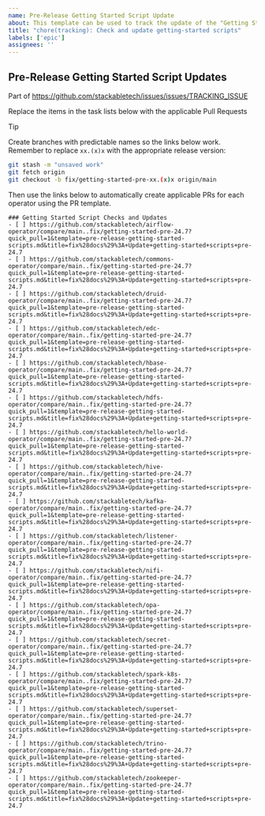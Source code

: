 ```yaml
---
name: Pre-Release Getting Started Script Update
about: This template can be used to track the update of the "Getting Started" scripts in this repository leading up to the next Stackable release
title: "chore(tracking): Check and update getting-started scripts"
labels: ['epic']
assignees: ''
---
```


<!--
    Make sure to update the link in '.github/ISSUE_TEMPLATE/release.md' when
    you change the front matter above.
-->

<!--
    DO NOT REMOVE THIS COMMENT. It is intended for people who might copy/paste from the previous release issue.
    This was created by an issue template: https://github.com/stackabletech/issues/issues/new/choose.
-->

## Pre-Release Getting Started Script Updates

Part of <https://github.com/stackabletech/issues/issues/TRACKING_ISSUE>

Replace the items in the task lists below with the applicable Pull Requests

> [!TIP]
> Create branches with predictable names so the links below work. Remember
> to replace `xx.(x)x` with the appropriate release version:
>
> ```sh
> git stash -m "unsaved work"
> git fetch origin
> git checkout -b fix/getting-started-pre-xx.(x)x origin/main
> ```
>
> Then use the links below to automatically create applicable PRs for each operator
> using the PR template.

<!--
    The following list was generated by:

    # go to the stackable-templating repository, then run:
    yq '.repositories[].name' config/repositories.yaml \
    | sort \
    | xargs -I {} echo "- [ ] https://github.com/stackabletech/{}/compare/main..fix/getting-started-pre-$(date +%y.%-m)?quick_pull=1&template=pre-release-getting-started-scripts.md&title=fix%28docs%29%3A+Update+getting-started+scripts+pre-$(date +%y.%-m)"
-->

```[tasklist]
### Getting Started Script Checks and Updates
- [ ] https://github.com/stackabletech/airflow-operator/compare/main..fix/getting-started-pre-24.7?quick_pull=1&template=pre-release-getting-started-scripts.md&title=fix%28docs%29%3A+Update+getting-started+scripts+pre-24.7
- [ ] https://github.com/stackabletech/commons-operator/compare/main..fix/getting-started-pre-24.7?quick_pull=1&template=pre-release-getting-started-scripts.md&title=fix%28docs%29%3A+Update+getting-started+scripts+pre-24.7
- [ ] https://github.com/stackabletech/druid-operator/compare/main..fix/getting-started-pre-24.7?quick_pull=1&template=pre-release-getting-started-scripts.md&title=fix%28docs%29%3A+Update+getting-started+scripts+pre-24.7
- [ ] https://github.com/stackabletech/edc-operator/compare/main..fix/getting-started-pre-24.7?quick_pull=1&template=pre-release-getting-started-scripts.md&title=fix%28docs%29%3A+Update+getting-started+scripts+pre-24.7
- [ ] https://github.com/stackabletech/hbase-operator/compare/main..fix/getting-started-pre-24.7?quick_pull=1&template=pre-release-getting-started-scripts.md&title=fix%28docs%29%3A+Update+getting-started+scripts+pre-24.7
- [ ] https://github.com/stackabletech/hdfs-operator/compare/main..fix/getting-started-pre-24.7?quick_pull=1&template=pre-release-getting-started-scripts.md&title=fix%28docs%29%3A+Update+getting-started+scripts+pre-24.7
- [ ] https://github.com/stackabletech/hello-world-operator/compare/main..fix/getting-started-pre-24.7?quick_pull=1&template=pre-release-getting-started-scripts.md&title=fix%28docs%29%3A+Update+getting-started+scripts+pre-24.7
- [ ] https://github.com/stackabletech/hive-operator/compare/main..fix/getting-started-pre-24.7?quick_pull=1&template=pre-release-getting-started-scripts.md&title=fix%28docs%29%3A+Update+getting-started+scripts+pre-24.7
- [ ] https://github.com/stackabletech/kafka-operator/compare/main..fix/getting-started-pre-24.7?quick_pull=1&template=pre-release-getting-started-scripts.md&title=fix%28docs%29%3A+Update+getting-started+scripts+pre-24.7
- [ ] https://github.com/stackabletech/listener-operator/compare/main..fix/getting-started-pre-24.7?quick_pull=1&template=pre-release-getting-started-scripts.md&title=fix%28docs%29%3A+Update+getting-started+scripts+pre-24.7
- [ ] https://github.com/stackabletech/nifi-operator/compare/main..fix/getting-started-pre-24.7?quick_pull=1&template=pre-release-getting-started-scripts.md&title=fix%28docs%29%3A+Update+getting-started+scripts+pre-24.7
- [ ] https://github.com/stackabletech/opa-operator/compare/main..fix/getting-started-pre-24.7?quick_pull=1&template=pre-release-getting-started-scripts.md&title=fix%28docs%29%3A+Update+getting-started+scripts+pre-24.7
- [ ] https://github.com/stackabletech/secret-operator/compare/main..fix/getting-started-pre-24.7?quick_pull=1&template=pre-release-getting-started-scripts.md&title=fix%28docs%29%3A+Update+getting-started+scripts+pre-24.7
- [ ] https://github.com/stackabletech/spark-k8s-operator/compare/main..fix/getting-started-pre-24.7?quick_pull=1&template=pre-release-getting-started-scripts.md&title=fix%28docs%29%3A+Update+getting-started+scripts+pre-24.7
- [ ] https://github.com/stackabletech/superset-operator/compare/main..fix/getting-started-pre-24.7?quick_pull=1&template=pre-release-getting-started-scripts.md&title=fix%28docs%29%3A+Update+getting-started+scripts+pre-24.7
- [ ] https://github.com/stackabletech/trino-operator/compare/main..fix/getting-started-pre-24.7?quick_pull=1&template=pre-release-getting-started-scripts.md&title=fix%28docs%29%3A+Update+getting-started+scripts+pre-24.7
- [ ] https://github.com/stackabletech/zookeeper-operator/compare/main..fix/getting-started-pre-24.7?quick_pull=1&template=pre-release-getting-started-scripts.md&title=fix%28docs%29%3A+Update+getting-started+scripts+pre-24.7
```
